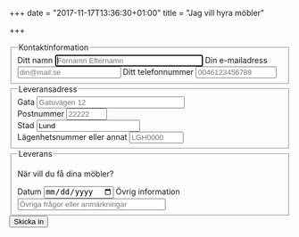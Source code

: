 +++
date = "2017-11-17T13:36:30+01:00"
title = "Jag vill hyra möbler"

+++

<form id="lease-form">
  <fieldset> 
    <legend>Kontaktinformation</legend>
    <label for="name">Ditt namn</label>
    <input required autofocus type="text" name="name" placeholder="Förnamn Efternamn" id="name" size="30">
    <label for="email">Din e-mailadress</label>
    <input required type="email" name="email" placeholder="din@mail.se" id="email">
    <label for="telephone">Ditt telefonnummer</label>
    <input required type="tel" name="telephone" placeholder="0046123456789" id="telephone" size="15">
  </fieldset>
  <fieldset> 
    <legend>Leveransadress</legend>
    <label for="street">Gata</label>
    <input required type="text" name="street" placeholder="Gatuvägen 12" id="street" size="30">
    <div>
      <div>
        <label for="postal">Postnummer</label>
        <input required type="text" name="postal" placeholder="22222" id="postal" size="6">
      </div>
      <div>
        <label for="city">Stad</label>
        <input required type="text" name="city" placeholder="Lund" id="city" value="Lund">
      </div>
    </div>
    <label for="room">Lägenhetsnummer eller annat</label>
    <input type="text" name="room" placeholder="LGH0000" id="room" size="9">
  </fieldset>
  <fieldset> 
    <legend>Leverans</legend>
    <p>När vill du få dina möbler?</p>
    <label for="delivery">Datum</label>
    <input required type="date" name="delivery" placeholder="Datum" id="delivery">
    <label for="other">Övrig information</label>
    <input type="text" name="other" placeholder="Övriga frågor eller anmärkningar" id="other" size="30">
  </fieldset>
  <div class="l-center">
    <input role="button" class="l-button" type="submit" value="Skicka in">
  </div)>
</form>